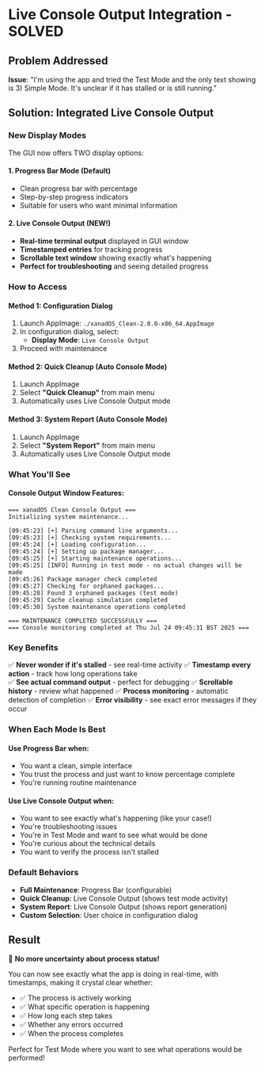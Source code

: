 # Live Console Output Integration - SOLVED

## Problem Addressed
**Issue**: "I'm using the app and tried the Test Mode and the only text showing is 3) Simple Mode. It's unclear if it has stalled or is still running."

## Solution: Integrated Live Console Output

### New Display Modes

The GUI now offers TWO display options:

#### 1. **Progress Bar Mode** (Default)
- Clean progress bar with percentage
- Step-by-step progress indicators
- Suitable for users who want minimal information

#### 2. **Live Console Output** (NEW!)
- **Real-time terminal output** displayed in GUI window
- **Timestamped entries** for tracking progress
- **Scrollable text window** showing exactly what's happening
- **Perfect for troubleshooting** and seeing detailed progress

### How to Access

#### Method 1: Configuration Dialog
1. Launch AppImage: `./xanadOS_Clean-2.0.0-x86_64.AppImage`
2. In configuration dialog, select:
   - **Display Mode**: `Live Console Output`
3. Proceed with maintenance

#### Method 2: Quick Cleanup (Auto Console Mode)
1. Launch AppImage
2. Select **"Quick Cleanup"** from main menu
3. Automatically uses Live Console Output mode

#### Method 3: System Report (Auto Console Mode)
1. Launch AppImage  
2. Select **"System Report"** from main menu
3. Automatically uses Live Console Output mode

### What You'll See

#### Console Output Window Features:
```
=== xanadOS Clean Console Output ===
Initializing system maintenance...

[09:45:23] [+] Parsing command line arguments...
[09:45:23] [+] Checking system requirements...
[09:45:24] [+] Loading configuration...
[09:45:24] [+] Setting up package manager...
[09:45:25] [+] Starting maintenance operations...
[09:45:25] [INFO] Running in test mode - no actual changes will be made
[09:45:26] Package manager check completed
[09:45:27] Checking for orphaned packages...
[09:45:28] Found 3 orphaned packages (test mode)
[09:45:29] Cache cleanup simulation completed
[09:45:30] System maintenance operations completed

=== MAINTENANCE COMPLETED SUCCESSFULLY ===
=== Console monitoring completed at Thu Jul 24 09:45:31 BST 2025 ===
```

### Key Benefits

✅ **Never wonder if it's stalled** - see real-time activity
✅ **Timestamp every action** - track how long operations take  
✅ **See actual command output** - perfect for debugging
✅ **Scrollable history** - review what happened
✅ **Process monitoring** - automatic detection of completion
✅ **Error visibility** - see exact error messages if they occur

### When Each Mode Is Best

#### Use **Progress Bar** when:
- You want a clean, simple interface
- You trust the process and just want to know percentage complete
- You're running routine maintenance

#### Use **Live Console Output** when:
- You want to see exactly what's happening (like your case!)
- You're troubleshooting issues
- You're in Test Mode and want to see what would be done
- You're curious about the technical details
- You want to verify the process isn't stalled

### Default Behaviors

- **Full Maintenance**: Progress Bar (configurable)
- **Quick Cleanup**: Live Console Output (shows test mode activity)
- **System Report**: Live Console Output (shows report generation)
- **Custom Selection**: User choice in configuration dialog

## Result

🎯 **No more uncertainty about process status!**

You can now see exactly what the app is doing in real-time, with timestamps, making it crystal clear whether:
- ✅ The process is actively working
- ✅ What specific operation is happening  
- ✅ How long each step takes
- ✅ Whether any errors occurred
- ✅ When the process completes

Perfect for Test Mode where you want to see what operations would be performed!
